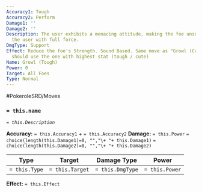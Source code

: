 ```yaml
---
Accuracy1: Tough
Accuracy2: Perform
Damage1: ''
Damage2: ''
Description: The user exhibits a menacing attitude, making the foe unsure about attacking
  the user with full force.
DmgType: Support
Effect: Reduce the foe's Strength. Sound Based. Same move as "Growl (Cute)", the user
  should use the one with highest stat (tough / cute)
Name: Growl (Tough)
Power: 0
Target: All Foes
Type: Normal
---
```


#PokeroleSRD/Moves

### `= this.name` 
*`= this.Description`*

**Accuracy:** `= this.Accuracy1` + `= this.Accuracy2`
**Damage:** `= this.Power` `= choice(length(this.Damage1)=0, "","\+ "+ this.Damage1)` `= choice(length(this.Damage2)=0, "","\+ "+ this.Damage2)`

| Type          | Target          | Damage Type          | Power          |
| ------------- | --------------- | ---------------- | -------------- |
| `= this.Type` | `= this.Target` | `= this.DmgType` | `= this.Power` | 

**Effect:** `= this.Effect`